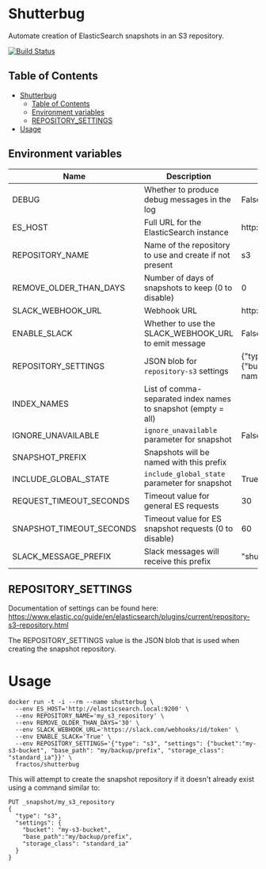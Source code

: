# Shutterbug

Automate creation of ElasticSearch snapshots in an S3 repository.

[![Build Status](https://travis-ci.org/fractos/shutterbug.svg?branch=master)](https://travis-ci.org/fractos/shutterbug)

## Table of Contents
<!-- TOC orderedList:false -->

- [Shutterbug](#shutterbug)
  - [Table of Contents](#table-of-contents)
  - [Environment variables](#environment-variables)
  - [REPOSITORY_SETTINGS](#repository_settings)
- [Usage](#usage)

<!-- /TOC -->

## Environment variables

| Name                     | Description                                                   | Default                                              |
|--------------------------|---------------------------------------------------------------|------------------------------------------------------|
| DEBUG                    | Whether to produce debug messages in the log                  | False                                                |
| ES_HOST                  | Full URL for the ElasticSearch instance                       | http://elasticsearch:9200                            |
| REPOSITORY_NAME          | Name of the repository to use and create if not present       | s3                                                   |
| REMOVE_OLDER_THAN_DAYS   | Number of days of snapshots to keep (0 to disable)            | 0                                                    |
| SLACK_WEBHOOK_URL        | Webhook URL                                                   | http://slack/webhook/url                             |
| ENABLE_SLACK             | Whether to use the SLACK_WEBHOOK_URL to emit message          | False                                                |
| REPOSITORY_SETTINGS      | JSON blob for `repository-s3` settings                        | {"type": "s3", "settings": {"bucket":"bucket-name"}} |
| INDEX_NAMES              | List of comma-separated index names to snapshot (empty = all) |                                                      |
| IGNORE_UNAVAILABLE       | `ignore_unavailable` parameter for snapshot                   | False                                                |
| SNAPSHOT_PREFIX          | Snapshots will be named with this prefix                      |                                                      |
| INCLUDE_GLOBAL_STATE     | `include_global_state` parameter for snapshot                 | True                                                 |
| REQUEST_TIMEOUT_SECONDS  | Timeout value for general ES requests                         | 30                                                   |
| SNAPSHOT_TIMEOUT_SECONDS | Timeout value for ES snapshot requests (0 to disable)         | 60                                                   |
| SLACK_MESSAGE_PREFIX     | Slack messages will receive this prefix                       | "shutterbug: "                                       |

## REPOSITORY_SETTINGS

Documentation of settings can be found here: https://www.elastic.co/guide/en/elasticsearch/plugins/current/repository-s3-repository.html

The REPOSITORY_SETTINGS value is the JSON blob that is used when creating the snapshot repository.

# Usage

```
docker run -t -i --rm --name shutterbug \
  --env ES_HOST='http://elasticsearch.local:9200' \
  --env REPOSITORY_NAME='my_s3_repository' \
  --env REMOVE_OLDER_THAN_DAYS='30' \
  --env SLACK_WEBHOOK_URL='https://slack.com/webhooks/id/token' \
  --env ENABLE_SLACK='True' \
  --env REPOSITORY_SETTINGS='{"type": "s3", "settings": {"bucket":"my-s3-bucket", "base_path": "my/backup/prefix", "storage_class": "standard_ia"}}' \
  fractos/shutterbug
```
This will attempt to create the snapshot repository if it doesn't already exist using a command similar to:
```
PUT _snapshot/my_s3_repository
{
  "type": "s3",
  "settings": {
    "bucket": "my-s3-bucket",
    "base_path":"my/backup/prefix",
    "storage_class": "standard_ia"
  }
}
```
